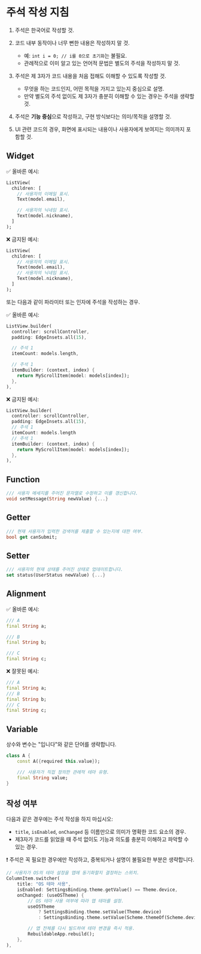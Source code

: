 # 주석 작성 지침

1. 주석은 한국어로 작성할 것.

2. 코드 내부 동작이나 너무 뻔한 내용은 작성하지 말 것.
   - 예: `int i = 0; // i를 0으로 초기화`는 불필요.
   - 관례적으로 이미 알고 있는 언어적 문법은 별도의 주석을 작성하지 말 것.

3. 주석은 제 3자가 코드 내용을 처음 접해도 이해할 수 있도록 작성할 것.
   - 무엇을 하는 코드인지, 어떤 목적을 가지고 있는지 중심으로 설명.
   - 만약 별도의 주석 없이도 제 3자가 충분히 이해할 수 있는 경우는 주석을 생략할 것.

4. 주석은 **기능 중심**으로 작성하고, 구현 방식보다는 의미/목적을 설명할 것.

5. UI 관련 코드의 경우, 화면에 표시되는 내용이나 사용자에게 보여지는 의미까지 포함할 것.

## Widget

✅ 올바른 예시:

```dart
ListView(
  children: [
    // 사용자의 이메일 표시.
    Text(model.email),

    // 사용자의 닉네임 표시.
    Text(model.nickname),
  ]
);
```

❌ 금지된 예시:

```dart
ListView(
  children: [
    // 사용자의 이메일 표시.
    Text(model.email),
    // 사용자의 닉네임 표시.
    Text(model.nickname),
  ]
);
```

또는 다음과 같이 파라미터 또는 인자에 주석을 작성하는 경우.

✅ 올바른 예시:

```dart
ListView.builder(
  controller: scrollController,
  padding: EdgeInsets.all(15),

  // 주석 1
  itemCount: models.length,

  // 주석 1
  itemBuilder: (context, index) {
    return MyScrollItem(model: models[index]);
  },
),
```

❌ 금지된 예시:

```dart
ListView.builder(
  controller: scrollController,
  padding: EdgeInsets.all(15),
  // 주석 1
  itemCount: models.length
  // 주석 1
  itemBuilder: (context, index) {
    return MyScrollItem(model: models[index]);
  },
),
```

## Function

```dart
/// 사용자 메세지를 주어진 문자열로 수정하고 이를 갱신합니다.
void setMessage(String newValue) {...}
```

## Getter

```dart
/// 현재 사용자가 입력한 검색어를 제출할 수 있는지에 대한 여부.
bool get canSubmit;
```

## Setter

```dart
/// 사용자의 현재 상태를 주어진 상태로 업데이트합니다.
set status(UserStatus newValue) {...}
```

## Alignment

✅ 올바른 예시:

```dart
/// A
final String a;

/// B
final String b;

/// C
final String c;
```

❌ 잘못된 예시:

```dart
/// A
final String a;
/// B
final String b;
/// C
final String c;
```

## Variable
상수와 변수는 "입니다"와 같은 단어를 생략합니다.

```dart
class A {
    const A({required this.value});

    /// 사용자가 직접 정의한 관례적 테마 유형.
    final String value;
}
```

## 작성 여부
다음과 같은 경우에는 주석 작성을 하지 마십시오:

- `title`, `isEnabled`, `onChanged` 등 이름만으로 의미가 명확한 코드 요소의 경우.
- 제3자가 코드를 읽었을 때 주석 없이도 기능과 의도를 충분히 이해하고 파악할 수 있는 경우.

❗ 주석은 꼭 필요한 경우에만 작성하고, 중복되거나 설명이 불필요한 부분은 생략합니다.

```dart
// 사용자가 OS의 테마 설정을 앱에 동기화할지 결정하는 스위치.
ColumnItem.switcher(
    title: "OS 테마 사용",
    isEnabled: SettingsBinding.theme.getValue() == Theme.device,
    onChanged: (useOSTheme) {
        // OS 테마 사용 여부에 따라 앱 테마를 설정.
        useOSTheme
            ? SettingsBinding.theme.setValue(Theme.device)
            : SettingsBinding.theme.setValue(Scheme.themeOf(Scheme.device));

        // 앱 전체를 다시 빌드하여 테마 변경을 즉시 적용.
        RebuildableApp.rebuild();
    },
),
```

